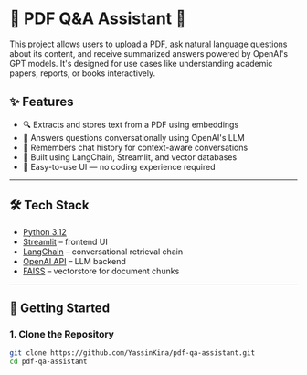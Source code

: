 # 📄 PDF Q&A Assistant 🤖

This project allows users to upload a PDF, ask natural language questions about its content, and receive summarized answers powered by OpenAI's GPT models. It's designed for use cases like understanding academic papers, reports, or books interactively.

## ✨ Features

- 🔍 Extracts and stores text from a PDF using embeddings
- 🤖 Answers questions conversationally using OpenAI's LLM
- 💬 Remembers chat history for context-aware conversations
- 🧠 Built using LangChain, Streamlit, and vector databases
- 📁 Easy-to-use UI — no coding experience required

---

## 🛠 Tech Stack

- [Python 3.12](https://www.python.org/)
- [Streamlit](https://streamlit.io/) – frontend UI
- [LangChain](https://www.langchain.com/) – conversational retrieval chain
- [OpenAI API](https://platform.openai.com/docs) – LLM backend
- [FAISS](https://github.com/facebookresearch/faiss) – vectorstore for document chunks

---

## 🚀 Getting Started

### 1. Clone the Repository

```bash
git clone https://github.com/YassinKina/pdf-qa-assistant.git
cd pdf-qa-assistant
